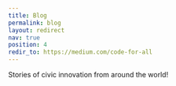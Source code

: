 ```yaml
---
title: Blog
permalink: blog
layout: redirect
nav: true
position: 4
redir_to: https://medium.com/code-for-all
---
```

Stories of civic innovation from around the world!
